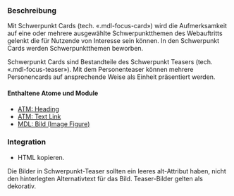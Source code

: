 ### Beschreibung

Mit Schwerpunkt Cards (tech. «.mdl-focus-card») wird die Aufmerksamkeit auf eine oder mehrere ausgewählte Schwerpunktthemen des Webauftritts gelenkt die für Nutzende von Interesse sein können. In den Schwerpunkt Cards werden Schwerpunktthemen beworben.

Schwerpunkt Cards sind Bestandteile des Schwerpunkt Teasers (tech. «.mdl-focus-teaser»). Mit dem Personenteaser können mehrere Personencards auf ansprechende Weise als Einheit präsentiert werden.

#### Enthaltene Atome und Module
* <a href="../../atoms/headings/headings.html">ATM: Heading</a> 
* <a href="../../atoms/text_link/text_link.html">ATM: Text Link</a>
* <a href="../image-figure/image-figure.html">MDL: Bild (Image Figure)</a>

### Integration

* HTML kopieren.

Die Bilder in Schwerpunkt-Teaser sollten ein leeres alt-Attribut haben, nicht den hinterlegten Alternativtext für das Bild. Teaser-Bilder gelten als dekorativ.